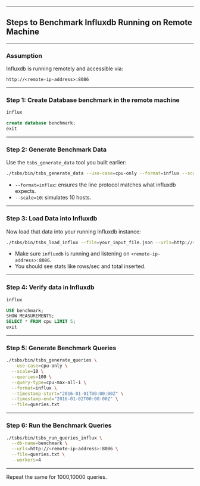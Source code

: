 

---

##  Steps to Benchmark Influxdb Running on Remote Machine

---

###  **Assumption**

Influxdb is running remotely and accessible via:

```
http://<remote-ip-address>:8086
```

---

###  Step 1: **Create Database benchmark in the remote machine**
```bash
influx
```
```sql
create database benchmark;
exit
```
---

###  Step 2: **Generate Benchmark Data**

Use the `tsbs_generate_data` tool you built earlier:

```bash
./tsbs/bin/tsbs_generate_data --use-case=cpu-only --format=influx --scale=10 --file=your_input_file.json

```

* `--format=influx`: ensures the line protocol matches what influxdb expects.
* `--scale=10`: simulates 10 hosts.

---

###  Step 3: **Load Data into Influxdb**

Now load that data into your running Influxdb instance:

```bash
./tsbs/bin/tsbs_load_influx --file=your_input_file.json --urls=http://<remote-ip-address>:8086 --db-name=benchmark --batch-size=10000 --workers=4
```

* Make sure `influxdb` is running and listening on `<remote-ip-address>:8086`.
* You should see stats like rows/sec and total inserted.

---

###  Step 4: **Verify data in Influxdb**

```bash
influx
```
```sql
USE benchmark;
SHOW MEASUREMENTS;
SELECT * FROM cpu LIMIT 5;
exit
```

---

###  Step 5: **Generate Benchmark Queries**

```bash
./tsbs/bin/tsbs_generate_queries \
  --use-case=cpu-only \
  --scale=10 \
  --queries=100 \
  --query-type=cpu-max-all-1 \
  --format=influx \
  --timestamp-start="2016-01-01T00:00:00Z" \
  --timestamp-end="2016-01-02T00:00:00Z" \
  --file=queries.txt
```

---
###  Step 6: **Run the Benchmark Queries**

```bash
./tsbs/bin/tsbs_run_queries_influx \
  --db-name=benchmark \
  --urls=http://<remote-ip-address>:8086 \
  --file=queries.txt \
  --workers=4
```
---
Repeat the same for 1000,10000 queries.
